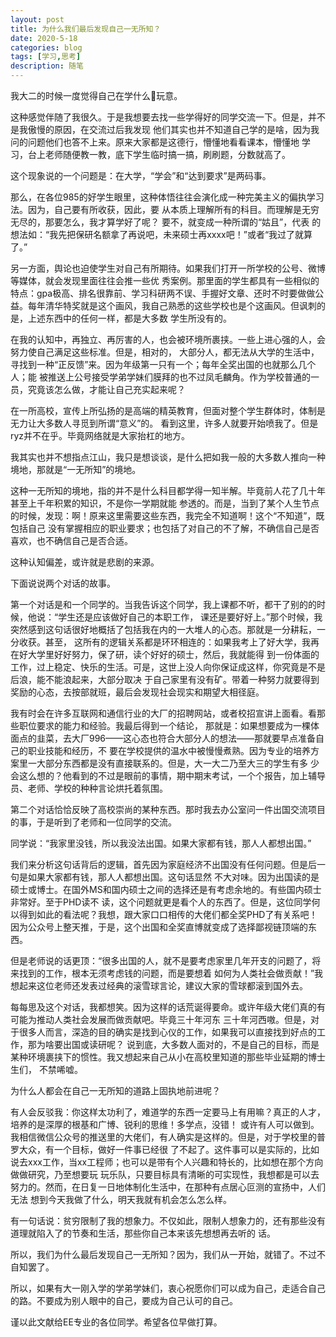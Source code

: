 ```yaml
---
layout: post
title: 为什么我们最后发现自己一无所知？
date: 2020-5-18
categories: blog
tags: [学习,思考]
description: 随笔
---
```


我大二的时候一度觉得自己在学什么🔨玩意。

这种感觉伴随了我很久。于是我想要去找一些学得好的同学交流一下。但是，并不是我傲慢的原因，在交流过后我发现
他们其实也并不知道自己学的是啥，因为我问的问题他们也答不上来。原来大家都是这德行，懵懂地看看课本，懵懂地
学习，台上老师随便教一教，底下学生临时搞一搞，刷刷题，分数就高了。

这个现象说的一个问题是：在大学，“学会”和“达到要求”是两码事。

那么，在各位985的好学生眼里，这种体悟往往会演化成一种完美主义的偏执学习法。因为，自己要有所收获，因此，要
从本质上理解所有的科目。而理解是无穷无尽的，那要怎么，我才算学好了呢？ 要不，就变成一种所谓的“姑且”，代表
的想法如：“我先把保研名额拿了再说吧，未来硕士再xxxx吧！”或者“我过了就算了。”

另一方面，舆论也迫使学生对自己有所期待。如果我们打开一所学校的公号、微博等媒体，就会发现里面往往会推一些优
秀案例。那里面的学生都具有一些相似的特点：gpa极高、排名很靠前、学习科研两不误、手握好文章、还时不时要做做公
益。每年清华特奖就是这个画风，我自己熟悉的这些学校也是个这画风。但讽刺的是，上述东西中的任何一样，都是大多数
学生所没有的。


在我的认知中，再独立、再厉害的人，也会被环境所裹挟。一些上进心强的人，会努力使自己满足这些标准。但是，相对的，
大部分人，都无法从大学的生活中，寻找到一种“正反馈”来。因为年级第一只有一个；每年全奖出国的也就那么几个人；能
被推送上公号接受学弟学妹们膜拜的也不过凤毛麟角。作为学校普通的一员，究竟该怎么做，才能让自己充实起来呢？


在一所高校，宣传上所弘扬的是高端的精英教育，但面对整个学生群体时，体制是无力让大多数人寻觅到所谓“意义”的。
看到这里，许多人就要开始喷我了。但是ryz并不在乎。毕竟网络就是大家抬杠的地方。

我其实也并不想指点江山，我只是想谈谈，是什么把如我一般的大多数人推向一种境地，那就是“一无所知”的境地。

这种一无所知的境地，指的并不是什么科目都学得一知半解。毕竟前人花了几十年甚至上千年积累的知识，不是你一学期就能
参透的。而是，当到了某个人生节点的时候，发现：啊！原来这里需要这些东西，我完全不知道啊！这个“不知道”，既包括自己
没有掌握相应的职业要求；也包括了对自己的不了解，不确信自己是否喜欢，也不确信自己是否合适。

这种认知偏差，或许就是悲剧的来源。

下面说说两个对话的故事。

第一个对话是和一个同学的。当我告诉这个同学，我上课都不听，都干了别的的时候，他说：“学生还是应该做好自己的本职工作，
课还是要好好上。”那个时候，我突然感到这句话很好地概括了包括我在内的一大堆人的心态。那就是一分耕耘，一分收获。甚至，
这所有的逻辑关系都是环环相连的：如果我考上了好大学，我再在好大学里好好努力，保了研，读个好好的硕士，然后，我就能得
到一份体面的工作，过上稳定、快乐的生活。可是，这世上没人向你保证成这样，你究竟是不是后浪，能不能浪起来，大部分取决
于自己家里有没有矿。带着一种努力就要得到奖励的心态，去按部就班，最后会发现社会现实和期望大相径庭。

我有时会在许多互联网和通信行业的大厂的招聘网站，或者校招宣讲上面看。看那些职位要求的能力和经验。我最后得到一个结论，
那就是：如果想要成为一棵体面点的韭菜，去大厂996——这心态也符合大部分人的想法——那就要早点准备自己的职业技能和经历，不
要在学校提供的温水中被慢慢煮熟。因为专业的培养方案里一大部分东西都是没有直接联系的。但是，大一大二乃至大三的学生有多
少会这么想的？他看到的不过是眼前的事情，期中期末考试，一个个报告，加上辅导员、老师、学校的种种言论烘托着氛围。

第二个对话恰恰反映了高校崇尚的某种东西。那时我去办公室问一件出国交流项目的事，于是听到了老师和一位同学的交流。

同学说：“我家里没钱，所以我没法出国。如果大家都有钱，那人人都想出国。”

我们来分析这句话背后的逻辑，首先因为家庭经济不出国没有任何问题。但是后一句是如果大家都有钱，那人人都想出国。这句话显然
不大对味。因为出国读的是硕士或博士。在国外MS和国内硕士之间的选择还是有考虑余地的。有些国内硕士非常好。至于PHD读不
读，这个问题就更是看个人的东西了。但是，这位同学何以得到如此的看法呢？我想，跟大家口口相传的大佬们都全奖PHD了有关系吧！
因为公众号上整天推，于是，这个出国和全奖直博就变成了选择鄙视链顶端的东西。

但是老师说的话更顶：“很多出国的人，就不是要考虑家里几年开支的问题了，将来找到的工作，根本无须考虑钱的问题，而是要想着
如何为人类社会做贡献！”我想起来这位老师还发表过经典的滚雪球言论，建议大家的雪球都滚到国外去。

每每思及这个对话，我都想笑。因为这样的话荒诞得要命。或许年级大佬们真的有可能为推动人类社会发展而做贡献吧。毕竟三十年河东
三十年河西嗷。但是，对于很多人而言，深造的目的确实是找到心仪的工作，如果我可以直接找到好点的工作，那为啥要出国或读研呢？
说到底，大多数人面对的，不是自己的目标，而是某种环境裹挟下的惯性。我又想起来自己从小在高校里知道的那些毕业延期的博士生们，
不禁唏嘘。

为什么人都会在自己一无所知的道路上固执地前进呢？

有人会反驳我：你这样太功利了，难道学的东西一定要马上有用嘛？真正的人才，培养的是深厚的根基和广博、锐利的思维！多学点，没错！
或许有人可以做到。我相信微信公众号的推送里的大佬们，有人确实是这样的。但是，对于学校里的普罗大众，有一个目标，做好一件事已经很
了不起了。这件事可以是实际的，比如说去xxx工作，当xx工程师；也可以是带有个人兴趣和特长的，比如想在那个方向做做研究，乃至想要玩
玩乐队，只要目标具有清晰的可实现性，我想都是可以去努力的。然而，在日复一日地体制化生活中，在那种有点居心叵测的宣扬中，人们无法
想到今天我做了什么，明天我就有机会怎么怎么样。

有一句话说：贫穷限制了我的想象力。不仅如此，限制人想象力的，还有那些没有道理就陷入了的节奏和生活，那些你自己本来该先想想再去听的
话。

所以，我们为什么最后发现自己一无所知？因为，我们从一开始，就错了。不过不自知罢了。

所以，如果有大一刚入学的学弟学妹们，衷心祝愿你们可以成为自己，走适合自己的路。不要成为别人眼中的自己，要成为自己认可的自己。

谨以此文献给EE专业的各位同学。希望各位早做打算。










































































  
  

  
  
















  
    
    
    
    
 

    
   
   
   
    
  



    

   

    



   
   
   
   
   

  
   

   
   


    
    
    













